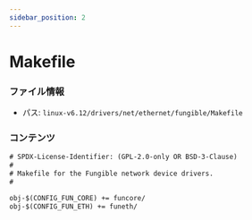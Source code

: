 ```yaml
---
sidebar_position: 2
---
```

# Makefile

### ファイル情報

- パス: `linux-v6.12/drivers/net/ethernet/fungible/Makefile`

### コンテンツ

```txt
# SPDX-License-Identifier: (GPL-2.0-only OR BSD-3-Clause)
#
# Makefile for the Fungible network device drivers.
#

obj-$(CONFIG_FUN_CORE) += funcore/
obj-$(CONFIG_FUN_ETH) += funeth/

```
